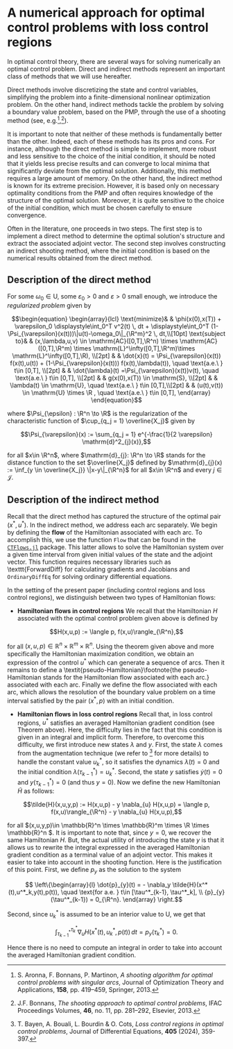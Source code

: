 # A numerical approach for optimal control problems with loss control regions

In optimal control theory, there are several ways for solving numerically an optimal control problem. Direct and indirect methods represent an important class of methods that we will use hereafter. 

Direct methods involve discretizing the state and control variables, simplifying the problem into a finite-dimensional nonlinear optimization problem. On the other hand, indirect methods tackle the problem by solving a boundary value problem, based on the PMP, through the use of a shooting method (see, e.g.[^1],[^2]). 

It is important to note that neither of these methods is fundamentally better than the other. Indeed, each of these methods has its pros and cons. For instance, although the direct method is simple to implement, more robust and less sensitive to the choice of the initial condition, it should be noted that it yields less precise results and can converge to local minima that significantly deviate from the optimal solution. Additionally, this method requires a large amount of memory. On the other hand, the indirect method is known for its extreme precision. However, it is based only on necessary optimality conditions from the PMP and often requires knowledge of the structure of the optimal solution. Moreover, it is quite sensitive to the choice of the initial condition, which must be chosen carefully to ensure convergence.

Often in the literature, one proceeds in two steps. The first step is to implement a direct method to determine the optimal solution's structure and extract the associated adjoint vector. The second step involves constructing an indirect shooting method, where the initial condition is based on the numerical results obtained from the direct method.


## Description of the direct method

For some $\omega_0 \in \mathrm{U}$, some $\varepsilon_0>0$ and $\varepsilon>0$ small enough, we introduce the *regularized problem* given by
```math
\begin{equation}
\begin{array}{lcl}
     \text{minimize}&  & \phi(x(0),x(T)) + \varepsilon_0 \displaystyle\int_0^T v^2(t) \, dt + \displaystyle\int_0^T (1- \Psi_{\varepsilon}(x(t)))\|u(t)-\omega_0\|_{\R^m}^2 \, dt,\\[10pt]
     \text{subject to}& &  (x,\lambda,u,v) \in \mathrm{AC}([0,T],\R^n) \times \mathrm{AC}([0,T],\R^m) \times \mathrm{L}^\infty([0,T],\R^m)\times \mathrm{L}^\infty([0,T],\R), \\[2pt]
     & & \dot{x}(t) = \Psi_{\varepsilon}(x(t)) f(x(t),u(t)) + (1-\Psi_{\varepsilon}(x(t))) f(x(t),\lambda(t)), \quad \text{a.e.\ } t\in [0,T], \\[2pt]
     & & \dot{\lambda}(t) =\Psi_{\varepsilon}(x(t))v(t), \quad \text{a.e.\ } t\in [0,T], \\[2pt]
     &  & g(x(0),x(T)) \in \mathrm{S}, \\[2pt]
     &  & \lambda(t)   \in \mathrm{U}, \quad \text{a.e.\ } t\in [0,T],\\[2pt]
     &  & (u(t),v(t)) \in  \mathrm{U} \times \R , \quad \text{a.e.\ } t\in [0,T],
     \end{array}
\end{equation}
```
where $\Psi_{\epsilon} : \R^n \to \R$ is the regularization of the characteristic function of $\cup_{q_j = 1} \overline{X_j}$ given by 
```math
\Psi_{\varepsilon}(x) := \sum_{q_j = 1} e^{-\frac{1}{2 \varepsilon} \mathrm{d}^2_{j}(x)},
```
for all $x\in \R^n$, where $\mathrm{d}_{j}: \R^n \to \R$ stands for the distance function to the set $\overline{X_j}$ defined by $\mathrm{d}_{j}(x) := \inf_{y \in \overline{X_j}} \|x-y\|_{\R^n}$ for all $x\in \R^n$ and every $j \in \mathcal{J}$. 

## Description of the indirect method

Recall that the direct method has captured the structure of the optimal pair $(x^*,u^*)$. In the indirect method, we address each arc separately. 
We begin by defining the **flow** of the Hamiltonian associated with each arc. To accomplish this, we use the function `Flow` that can be found in the [`CTFlows.jl`](https://github.com/control-toolbox/CTFlows.jl) package. This latter allows to solve the Hamiltonian system over a given time interval from given initial values of the state and the adjoint vector. This function requires necessary libraries such as  \texttt{ForwardDiff} for calculating gradients and Jacobians and  `OrdinaryDiffEq` for solving ordinary differential equations. 
    
In the setting of the present paper (including control regions and loss control regions), we distinguish between two types of Hamiltonian flows:
    
- **Hamiltonian flows in control regions** We recall that the Hamiltonian  $H$ associated with the optimal control problem given above is defined by
```math
H(x,u,p) := \langle  p, f(x,u)\rangle_{\R^n},
```
for all $(x,u,p)\in \mathbb{R}^n \times \mathbb{R}^m \times \mathbb{R}^n$. Using the theorem given above and more specifically the Hamiltonian maximization condition, we obtain an expression of the control $u^*$ which can generate a sequence of arcs. Then it remains to define a \textit{pseudo-Hamiltonian}\footnote{the pseudo-Hamiltonian stands for the Hamiltonian flow associated with each arc.} associated with each arc. Finally we define the flow associated with each arc, which allows the resolution of the boundary value problem on a time interval satisfied by the pair $(x^*,p)$ with an initial condition.
        
- **Hamiltonian flows in loss control regions** Recall that, in loss control regions,  $u^*$ satisfies an averaged Hamiltonian gradient condition (see Theorem above). Here, the difficulty lies in the fact that this condition is given in an integral and implicit form. Therefore, to overcome this difficulty, we first introduce new states  $\lambda$ and  $y$. First, the state $\lambda$ comes from the augmentation technique (we refer to [^3] for more details) to handle the constant value  $u^*_k$, so it satisfies the dynamics  $\dot{\lambda}(t)=0$ and the initial condition  $\lambda(\tau^*_{k-1}) = u^*_k$. Second, the state $y$ satisfies $\dot{y}(t) = 0$ and $y(\tau^*_{k-1})=0$ (and thus $y=0$). Now we define the new Hamiltonian  $\tilde{H}$ as follows:
```math        
\tilde{H}(x,u,y,p) 
            := H(x,u,p) - y \nabla_{u} H(x,u,p) = \langle  p, f(x,u)\rangle_{\R^n} - y \nabla_{u} H(x,u,p),
```
for all  $(x,u,y,p)\in \mathbb{R}^n \times \mathbb{R}^m \times \R \times \mathbb{R}^n $. 
It is important to note that, since $y=0$, we recover the same Hamiltonian  $H$. But, the actual utility of introducing the state  $y$ is that it allows us to rewrite the integral expressed in the averaged Hamiltonian gradient condition as a terminal value of an adjoint vector. This makes it easier to take into account in the shooting function. Here is the justification of this point. First, we define  $p_{y}$ as the solution to the  system
```math
    \left\{\begin{array}{l}
     \dot{p}_{y}(t) = - \nabla_y \tilde{H}(x^*(t),u^*_k,y(t),p(t)), \quad
     \text{for a.e. } t\in [\tau^*_{k-1}, \tau^*_k],  \\
    {p}_{y}(\tau^*_{k-1}) = 0_{\R^n}.
    \end{array}
    \right.
```
Second, since  $u_k^*$ is assumed to be an interior value to  $\mathrm{U}$, we get that
```math
\begin{equation*}
    \int_{\tau^*_{k-1}}^{\tau^*_k} \nabla_{u} H(x^*(t),u^*_k,p(t)) \, dt = {p}_{y}(\tau^*_k)=0.
\end{equation*}
```    
Hence there is no need to compute an integral in order to take into account the averaged Hamiltonian gradient condition. 




















[^1]: S. Aronna, F. Bonnans, P. Martinon, *A shooting algorithm for optimal control problems with singular arcs*, Journal of Optimization Theory and Applications, **158**, pp. 419–459, Springer, 2013.
[^2]: J.F. Bonnans, *The shooting approach to optimal control problems*, IFAC Proceedings Volumes, **46**, no. 11, pp. 281–292, Elsevier, 2013.
[^3]: T. Bayen, A. Bouali, L. Bourdin & O. Cots, *Loss control regions in optimal control problems*, Journal of Differential Equations, **405** (2024), 359-397.
